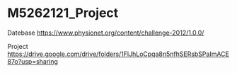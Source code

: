 # M5262121_Project
Datebase
https://www.physionet.org/content/challenge-2012/1.0.0/

Project
https://drive.google.com/drive/folders/1FlJhLoCpqa8n5nfhSERsbSPaImACE87o?usp=sharing
